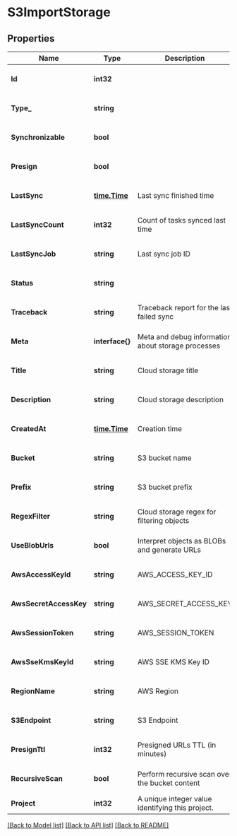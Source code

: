 # S3ImportStorage

## Properties
Name | Type | Description | Notes
------------ | ------------- | ------------- | -------------
**Id** | **int32** |  | [optional] [default to null]
**Type_** | **string** |  | [optional] [default to null]
**Synchronizable** | **bool** |  | [optional] [default to null]
**Presign** | **bool** |  | [optional] [default to null]
**LastSync** | [**time.Time**](time.Time.md) | Last sync finished time | [optional] [default to null]
**LastSyncCount** | **int32** | Count of tasks synced last time | [optional] [default to null]
**LastSyncJob** | **string** | Last sync job ID | [optional] [default to null]
**Status** | **string** |  | [optional] [default to null]
**Traceback** | **string** | Traceback report for the last failed sync | [optional] [default to null]
**Meta** | **interface{}** | Meta and debug information about storage processes | [optional] [default to null]
**Title** | **string** | Cloud storage title | [optional] [default to null]
**Description** | **string** | Cloud storage description | [optional] [default to null]
**CreatedAt** | [**time.Time**](time.Time.md) | Creation time | [optional] [default to null]
**Bucket** | **string** | S3 bucket name | [optional] [default to null]
**Prefix** | **string** | S3 bucket prefix | [optional] [default to null]
**RegexFilter** | **string** | Cloud storage regex for filtering objects | [optional] [default to null]
**UseBlobUrls** | **bool** | Interpret objects as BLOBs and generate URLs | [optional] [default to null]
**AwsAccessKeyId** | **string** | AWS_ACCESS_KEY_ID | [optional] [default to null]
**AwsSecretAccessKey** | **string** | AWS_SECRET_ACCESS_KEY | [optional] [default to null]
**AwsSessionToken** | **string** | AWS_SESSION_TOKEN | [optional] [default to null]
**AwsSseKmsKeyId** | **string** | AWS SSE KMS Key ID | [optional] [default to null]
**RegionName** | **string** | AWS Region | [optional] [default to null]
**S3Endpoint** | **string** | S3 Endpoint | [optional] [default to null]
**PresignTtl** | **int32** | Presigned URLs TTL (in minutes) | [optional] [default to null]
**RecursiveScan** | **bool** | Perform recursive scan over the bucket content | [optional] [default to null]
**Project** | **int32** | A unique integer value identifying this project. | [default to null]

[[Back to Model list]](../README.md#documentation-for-models) [[Back to API list]](../README.md#documentation-for-api-endpoints) [[Back to README]](../README.md)


